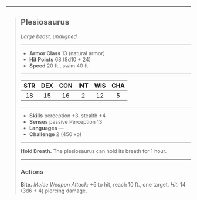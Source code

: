 ***
> ## Plesiosaurus
> *Large beast, unaligned*
> 
> ***
> 
> - **Armor Class** 13 (natural armor)
> - **Hit Points** 68 (8d10 + 24)
> - **Speed** 20 ft., swim 40 ft.
> 
> ***
> 
> |STR|DEX|CON|INT|WIS|CHA|
> |:---:|:---:|:---:|:---:|:---:|:---:|
> |18|15|16|2|12|5|
> 
> ***
> 
> - **Skills** perception +3, stealth +4
> - **Senses** passive Perception 13
> - **Languages** —
> - **Challenge** 2 (450 xp)
> 
> ***
> 
> **Hold Breath.** The plesiosaurus can hold its breath for 1 hour.
> 
> ***
> 
> ### Actions
> **Bite.** *Melee Weapon Attack:* +6 to hit, reach 10 ft., one target. *Hit:* 14 (3d6 + 4) piercing damage.